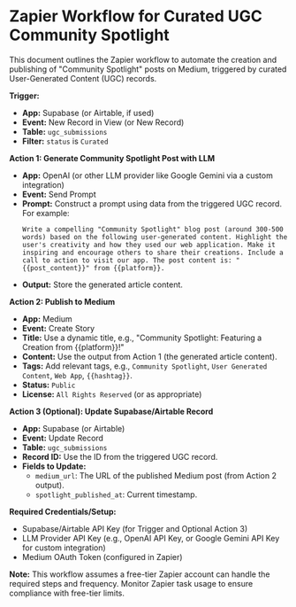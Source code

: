 
# Zapier Workflow for Curated UGC Community Spotlight

This document outlines the Zapier workflow to automate the creation and publishing of "Community Spotlight" posts on Medium, triggered by curated User-Generated Content (UGC) records.

**Trigger:**
*   **App:** Supabase (or Airtable, if used)
*   **Event:** New Record in View (or New Record)
*   **Table:** `ugc_submissions`
*   **Filter:** `status` is `Curated`

**Action 1: Generate Community Spotlight Post with LLM**
*   **App:** OpenAI (or other LLM provider like Google Gemini via a custom integration)
*   **Event:** Send Prompt
*   **Prompt:** Construct a prompt using data from the triggered UGC record. For example:
    ```
    Write a compelling "Community Spotlight" blog post (around 300-500 words) based on the following user-generated content. Highlight the user's creativity and how they used our web application. Make it inspiring and encourage others to share their creations. Include a call to action to visit our app. The post content is: "{{post_content}}" from {{platform}}.
    ```
*   **Output:** Store the generated article content.

**Action 2: Publish to Medium**
*   **App:** Medium
*   **Event:** Create Story
*   **Title:** Use a dynamic title, e.g., "Community Spotlight: Featuring a Creation from {{platform}}!"
*   **Content:** Use the output from Action 1 (the generated article content).
*   **Tags:** Add relevant tags, e.g., `Community Spotlight`, `User Generated Content`, `Web App`, `{{hashtag}}`.
*   **Status:** `Public`
*   **License:** `All Rights Reserved` (or as appropriate)

**Action 3 (Optional): Update Supabase/Airtable Record**
*   **App:** Supabase (or Airtable)
*   **Event:** Update Record
*   **Table:** `ugc_submissions`
*   **Record ID:** Use the ID from the triggered UGC record.
*   **Fields to Update:**
    *   `medium_url`: The URL of the published Medium post (from Action 2 output).
    *   `spotlight_published_at`: Current timestamp.

**Required Credentials/Setup:**
*   Supabase/Airtable API Key (for Trigger and Optional Action 3)
*   LLM Provider API Key (e.g., OpenAI API Key, or Google Gemini API Key for custom integration)
*   Medium OAuth Token (configured in Zapier)

**Note:** This workflow assumes a free-tier Zapier account can handle the required steps and frequency. Monitor Zapier task usage to ensure compliance with free-tier limits.
